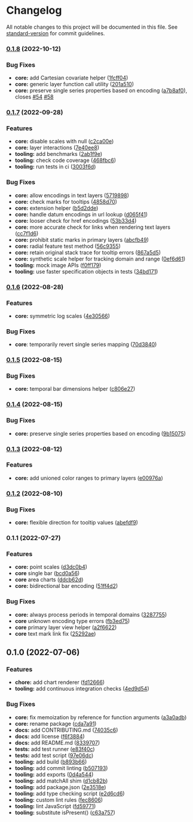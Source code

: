 # Changelog

All notable changes to this project will be documented in this file. See [standard-version](https://github.com/conventional-changelog/standard-version) for commit guidelines.

### [0.1.8](https://github.com/vijithassar/bisonica/compare/v0.1.7...v0.1.8) (2022-10-12)


### Bug Fixes

* **core:** add Cartesian covariate helper ([1fcff04](https://github.com/vijithassar/bisonica/commit/1fcff041361b43159c32686e64508ac9d9ed7acb))
* **core:** generic layer function call utility ([201a510](https://github.com/vijithassar/bisonica/commit/201a5100f7ea6a6e346b2387f0320f2c1f24fa6a))
* **core:** preserve single series properties based on encoding ([a7b8af0](https://github.com/vijithassar/bisonica/commit/a7b8af07357418f54212a88504536c7f9fc7d591)), closes [#54](https://github.com/vijithassar/bisonica/issues/54) [#58](https://github.com/vijithassar/bisonica/issues/58)

### [0.1.7](https://github.com/vijithassar/bisonica/compare/v0.1.6...v0.1.7) (2022-09-28)


### Features

* **core:** disable scales with null ([c2ca00e](https://github.com/vijithassar/bisonica/commit/c2ca00e0ae4540cd05baec728a509b4861d35c30))
* **core:** layer interactions ([7e40ee8](https://github.com/vijithassar/bisonica/commit/7e40ee88cb20fea6699bd390bf5a97283fc7ef7f))
* **tooling:** add benchmarks ([2ab1f9e](https://github.com/vijithassar/bisonica/commit/2ab1f9eb6bd67a4db72bd8422565438778fcd41c))
* **tooling:** check code coverage ([468fbc6](https://github.com/vijithassar/bisonica/commit/468fbc60582d0c526c3f9f3565162785d4a35afd))
* **tooling:** run tests in ci ([3003f6d](https://github.com/vijithassar/bisonica/commit/3003f6d71d7ecef5eb81cb1f8df25677567f0cac))


### Bug Fixes

* **core:** allow encodings in text layers ([5719898](https://github.com/vijithassar/bisonica/commit/571989856f60feab53fabc40f9fdf7af0d118378))
* **core:** check marks for tooltips ([4858d70](https://github.com/vijithassar/bisonica/commit/4858d70376f318ae83c9d9b451c4f6da01d62335))
* **core:** extension helper ([b5d2dde](https://github.com/vijithassar/bisonica/commit/b5d2dde3b2502eab291d87253ebb93a251c0178f))
* **core:** handle datum encodings in url lookup ([d065f41](https://github.com/vijithassar/bisonica/commit/d065f41d6d93c30adae05ae6c4a12a4303d6f473))
* **core:** looser check for href encodings ([53b33d4](https://github.com/vijithassar/bisonica/commit/53b33d4f3d9563b069a676a93ea59e7ca4855300))
* **core:** more accurate check for links when rendering text layers ([cc7f1d6](https://github.com/vijithassar/bisonica/commit/cc7f1d651f82c33d8367ffe9a659dc764a49449f))
* **core:** prohibit static marks in primary layers ([abcfb49](https://github.com/vijithassar/bisonica/commit/abcfb495107e1c5cece74f1ffc7f3899873481b3))
* **core:** radial feature test method ([56c9355](https://github.com/vijithassar/bisonica/commit/56c9355bf344db2a0797070bde37516dc8b1d930))
* **core:** retain original stack trace for tooltip errors ([867a5d5](https://github.com/vijithassar/bisonica/commit/867a5d5e486b90cd5ea4270fd7bfe6af4658cdda))
* **core:** synthetic scale helper for tracking domain and range ([0ef6d61](https://github.com/vijithassar/bisonica/commit/0ef6d6138752cce5028f71f12c119560229f70fd))
* **tooling:** mock image APIs ([f0ff179](https://github.com/vijithassar/bisonica/commit/f0ff17919efdbe518e68b1b49e769b3ee424cee6))
* **tooling:** use faster specification objects in tests ([34bd171](https://github.com/vijithassar/bisonica/commit/34bd171f535194db158f691a83856c35d51dc752))

### [0.1.6](https://github.com/vijithassar/bisonica/compare/v0.1.5...v0.1.6) (2022-08-28)


### Features

* **core:** symmetric log scales ([4e30566](https://github.com/vijithassar/bisonica/commit/4e305666c633e175d592aa07bfee797595b1a879))


### Bug Fixes

* **core**: temporarily revert single series mapping ([70d3840](https://github.com/vijithassar/bisonica/commit/70d38408c7b9e8b599fb03942e0dcdc41597ff78))


### [0.1.5](https://github.com/vijithassar/bisonica/compare/v0.1.4...v0.1.5) (2022-08-15)


### Bug Fixes

* **core:** temporal bar dimensions helper ([c806e27](https://github.com/vijithassar/bisonica/commit/c806e27f32bd765c4203f7b44653a3d5b418664b))

### [0.1.4](https://github.com/vijithassar/bisonica/compare/v0.1.3...v0.1.4) (2022-08-15)


### Bug Fixes

* **core:** preserve single series properties based on encoding ([9b15075](https://github.com/vijithassar/bisonica/commit/9b15075bf2b2972b64d2981eb20749ab8baf9e59))

### [0.1.3](https://github.com/vijithassar/bisonica/compare/v0.1.2...v0.1.3) (2022-08-12)


### Features

* **core:** add unioned color ranges to primary layers ([e00976a](https://github.com/vijithassar/bisonica/commit/e00976ad672726878c9a33fc0c8d7b849d74b002))

### [0.1.2](https://github.com/vijithassar/bisonica/compare/v0.1.1...v0.1.2) (2022-08-10)


### Bug Fixes

* **core:** flexible direction for tooltip values ([abefdf9](https://github.com/vijithassar/bisonica/commit/abefdf98675e4120497d7a54fe3bc8fe097e6a63))

### 0.1.1 (2022-07-27)


### Features

* **core:** point scales ([d3dc0b4](https://github.com/vijithassar/bisonica/commit/d3dc0b4c7f8daf70ad07790bd4e19c65b97eebb2))
* **core** single bar ([bcd0a56](https://github.com/vijithassar/bisonica/commit/bcd0a56ab9a4c27c955ebb6682a8968fcd4a9683))
* **core** area charts ([ddcb62d](https://github.com/vijithassar/bisonica/commit/ddcb62d020d683e63e22d4c61720b6fbdad6e7b5))
* **core:** bidirectional bar encoding ([51ff4d2](https://github.com/vijithassar/bisonica/commit/51ff4d2f2b9af978a167381ac23565095fbf3a4a))


### Bug Fixes

* **core:** always process periods in temporal domains ([3287755](https://github.com/vijithassar/bisonica/commit/3287755fff2440b799775a8b28f4490ee11ec497))
* **core** unknown encoding type errors ([fb3ed75](https://github.com/vijithassar/bisonica/commit/fb3ed756eef521df28f239bbdf4699f65b10d0c4))
* **core** primary layer view helper ([a2f6622](https://github.com/vijithassar/bisonica/commit/a2f662249414ab69cfa1f2f9f237d07998e0126b))
* **core** text mark link fix ([25292ae](https://github.com/vijithassar/bisonica/commit/25292aeaa89ddd27df21d21f7c3f5959abb2d65e))

## 0.1.0 (2022-07-06)


### Features

* **chore:** add chart renderer ([fd12666](https://github.com/vijithassar/bisonica/commit/fd126665991e86a394e2135093b16c70c48227b7))
* **tooling:** add continuous integration checks ([4ed9d54](https://github.com/vijithassar/bisonica/commit/4ed9d54b8a667120ffc8e040e63117c0032371b0))


### Bug Fixes

* **core:** fix memoization by reference for function arguments ([a3a0adb](https://github.com/vijithassar/bisonica/commit/a3a0adbc776ee0b3797adaac1236085b3bd4ceb2))
* **core:** rename package ([cda7a91](https://github.com/vijithassar/bisonica/commit/cda7a91cce36b0b66784c4c68bd9f160e4437929))
* **docs:** add CONTRIBUTING.md ([74035c6](https://github.com/vijithassar/bisonica/commit/74035c677c5f2df21ef4bb968897c8a28600be2f))
* **docs:** add license ([f6f3884](https://github.com/vijithassar/bisonica/commit/f6f38842ef5cf1abdddcafc258346e62ccfd83b4))
* **docs:** add README.md ([8339707](https://github.com/vijithassar/bisonica/commit/83397075e7f89ac9fd802066f6184a625beb5acd))
* **tests:** add test runner ([e83f40c](https://github.com/vijithassar/bisonica/commit/e83f40ccc797f6113d68c7f9330f93e236c63dc3))
* **tests:** add test script ([97e06dc](https://github.com/vijithassar/bisonica/commit/97e06dcc1659032e3611c4541767bb17f9b86580))
* **tooling:** add build ([b893b66](https://github.com/vijithassar/bisonica/commit/b893b661363bdb6c589028862fff473a7363bdf6))
* **tooling:** add commit linting ([b507193](https://github.com/vijithassar/bisonica/commit/b507193b474ddc4392fe997ff7b025ba698f90df))
* **tooling:** add exports ([0d4a544](https://github.com/vijithassar/bisonica/commit/0d4a54466767a2ea3e576d504854a0994d300aef))
* **tooling:** add matchAll shim ([d1cb82b](https://github.com/vijithassar/bisonica/commit/d1cb82bd286ebcc4b77f2423b51affb1c9e3d696))
* **tooling:** add package.json ([2e3518e](https://github.com/vijithassar/bisonica/commit/2e3518eabedb87ef43a504ecbbdcacfa195cd220))
* **tooling:** add type checking script ([e2d6cd6](https://github.com/vijithassar/bisonica/commit/e2d6cd6685c1c3070250d1e0af8617b174aa327d))
* **tooling:** custom lint rules ([fec8606](https://github.com/vijithassar/bisonica/commit/fec8606e6c29add264ec094dd4f05a12ebb3292e))
* **tooling:** lint JavaScript ([fd59771](https://github.com/vijithassar/bisonica/commit/fd59771d8e8bd5f65605c16413604e5cfe362d20))
* **tooling:** substitute isPresent() ([c63a757](https://github.com/vijithassar/bisonica/commit/c63a757bac10e93f95961d81eff86d00ab1bfee6))
